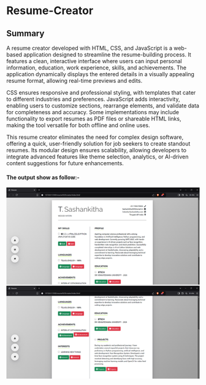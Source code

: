 <h1>
  Resume-Creator
</h1>
<h2>
  Summary 
</h2>
<p>
  A resume creator developed with HTML, CSS, and JavaScript is a web-based application designed to streamline the resume-building process. It features a clean, interactive interface where users can input personal information, education, work experience, skills, and achievements. The application dynamically displays the entered details in a visually appealing resume format, allowing real-time previews and edits.

CSS ensures responsive and professional styling, with templates that cater to different industries and preferences. JavaScript adds interactivity, enabling users to customize sections, rearrange elements, and validate data for completeness and accuracy. Some implementations may include functionality to export resumes as PDF files or shareable HTML links, making the tool versatile for both offline and online uses.

This resume creator eliminates the need for complex design software, offering a quick, user-friendly solution for job seekers to create standout resumes. Its modular design ensures scalability, allowing developers to integrate advanced features like theme selection, analytics, or AI-driven content suggestions for future enhancements.
</p>
<h4>
  The output show as follow:-
</h4>
<img src = "output.png.png">
<img src = "output1.png.png">
